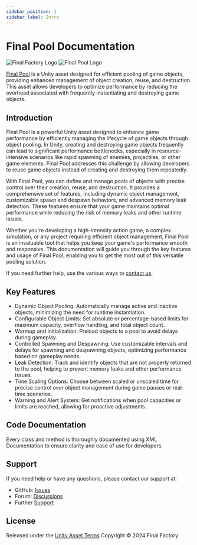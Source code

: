 ```yaml
---
sidebar_position: 1
sidebar_label: Intro
---
```

# Final Pool Documentation

![Final Factory Logo](https://static.wixstatic.com/media/880a29_adf69d1f5217420c946012af55973e12~mv2.png)  ![Final Pool Logo](https://static.wixstatic.com/media/880a29_32d6220e763b4eff8b9a74a4f0f011bb~mv2.png)



[Final Pool](https://finalfactory.de/unity-asset-pool) is a Unity asset designed for efficient pooling of game objects, providing enhanced management of object creation, reuse, and destruction. This asset allows developers to optimize performance by reducing the overhead associated with frequently instantiating and destroying game objects.

## Introduction

Final Pool is a powerful Unity asset designed to enhance game performance by efficiently managing the lifecycle of game objects through object pooling. In Unity, creating and destroying game objects frequently can lead to significant performance bottlenecks, especially in resource-intensive scenarios like rapid spawning of enemies, projectiles, or other game elements. Final Pool addresses this challenge by allowing developers to reuse game objects instead of creating and destroying them repeatedly.

With Final Pool, you can define and manage pools of objects with precise control over their creation, reuse, and destruction. It provides a comprehensive set of features, including dynamic object management, customizable spawn and despawn behaviors, and advanced memory leak detection. These features ensure that your game maintains optimal performance while reducing the risk of memory leaks and other runtime issues.

Whether you're developing a high-intensity action game, a complex simulation, or any project requiring efficient object management, Final Pool is an invaluable tool that helps you keep your game's performance smooth and responsive. This documentation will guide you through the key features and usage of Final Pool, enabling you to get the most out of this versatile pooling solution.

If you need further help, use the various ways to [contact us](#support).

## Key Features
- Dynamic Object Pooling: Automatically manage active and inactive objects, minimizing the need for runtime instantiation.
- Configurable Object Limits: Set absolute or percentage-based limits for maximum capacity, overflow handling, and total object count.
- Warmup and Initialization: Preload objects to a pool to avoid delays during gameplay.
- Controlled Spawning and Despawning: Use customizable intervals and delays for spawning and despawning objects, optimizing performance based on gameplay needs.
- Leak Detection: Track and identify objects that are not properly returned to the pool, helping to prevent memory leaks and other performance issues.
- Time Scaling Options: Choose between scaled or unscaled time for precise control over object management during game pauses or real-time scenarios.
- Warning and Alert System: Get notifications when pool capacities or limits are reached, allowing for proactive adjustments.

## Code Documentation

Every class and method is thoroughly documented using XML Documentation to ensure clarity and ease of use for developers.

## Support

If you need help or have any questions, please contact our support at:

- GitHub: [Issues](https://github.com/FinalFactory/FinalPool/issues)
- Forum: [Discussions](https://github.com/FinalFactory/FinalPool/discussions)
- Further [Support](./../support)

## License

Released under the <a href="https://unity.com/legal/as-terms" target="_blank">Unity Asset Terms</a>
Copyright © 2024 Final Factory